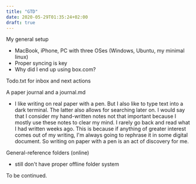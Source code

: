 ```yaml
---
title: "GTD"
date: 2020-05-29T01:35:24+02:00
draft: true
---
```


My general setup

- MacBook, iPhone, PC with three OSes (Windows, Ubuntu, my minimal linux)
- Proper syncing is key
- Why did I end up using box.com?

Todo.txt for inbox and next actions

A paper journal and a journal.md

- I like writing on real paper with a pen. But I also like to type text into a dark terminal. The latter also allows for searching later on. I would say that I consider my hand-written notes not that important because I mostly use these notes to clear my mind. I rarely go back and read what I had written weeks ago. This is because if anything of greater interest comes out of my writing, I'm always going to rephrase it in some digital document. So writing on paper with a pen is an act of discovery for me.

General-reference folders (online)

- still don't have proper offline folder system


To be continued.
